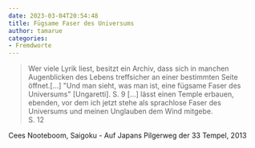```yaml
---
date: 2023-03-04T20:54:48
title: Fügsame Faser des Universums
author: tamarue
categories: 
- Fremdworte 
---
```


> Wer viele Lyrik liest, besitzt ein Archiv, dass sich in manchen Augenblicken des Lebens treffsicher an einer bestimmten Seite öffnet.[...] "Und man sieht, was man ist, eine fügsame Faser des Universums" [Ungaretti]. S. 9 [...] lässt einen Temple erbauen, ebenden, vor dem ich jetzt stehe als sprachlose Faser des Universums und meinen Unglauben dem Wind mitgebe.   
S. 12

Cees Nooteboom, Saigoku  - Auf Japans Pilgerweg der 33 Tempel, 2013